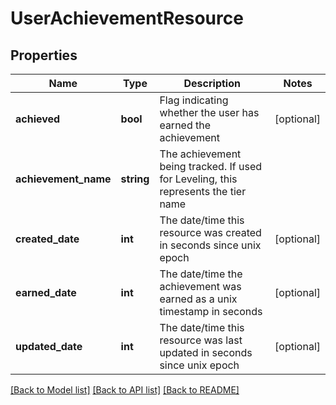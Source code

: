 # UserAchievementResource

## Properties
Name | Type | Description | Notes
------------ | ------------- | ------------- | -------------
**achieved** | **bool** | Flag indicating whether the user has earned the achievement | [optional] 
**achievement_name** | **string** | The achievement being tracked.  If used for Leveling, this represents the tier name | 
**created_date** | **int** | The date/time this resource was created in seconds since unix epoch | [optional] 
**earned_date** | **int** | The date/time the achievement was earned as a unix timestamp in seconds | [optional] 
**updated_date** | **int** | The date/time this resource was last updated in seconds since unix epoch | [optional] 

[[Back to Model list]](../README.md#documentation-for-models) [[Back to API list]](../README.md#documentation-for-api-endpoints) [[Back to README]](../README.md)


